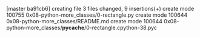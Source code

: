 [master ba91cb6] creating file
 3 files changed, 9 insertions(+)
 create mode 100755 0x08-python-more_classes/0-rectangle.py
 create mode 100644 0x08-python-more_classes/README.md
 create mode 100644 0x08-python-more_classes/__pycache__/0-rectangle.cpython-38.pyc

